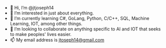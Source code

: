 - 👋 Hi, I’m @jtjoseph14
- 👀 I’m interested in just about everything. 
- 🌱 I’m currently learning C#, GoLang, Python, C/C++, SQL, Machine Learning, IOT, among other things.
- 💞️ I’m looking to collaborate on anything specific to AI and IOT that seeks to make peoples' lives easier.
- 📫 My email address is jtoseph14@gmail.com

<!---
jtjoseph14/jtjoseph14 is a ✨ special ✨ repository because its `README.md` (this file) appears on your GitHub profile.
You can click the Preview link to take a look at your changes.
--->
